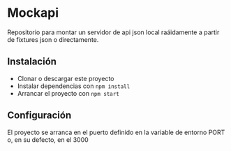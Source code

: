# Mockapi

Repositorio para montar un servidor de api json local raáidamente a partir de fixtures json o directamente.

## Instalación

- Clonar o descargar este proyecto
- Instalar dependencias con `npm install`
- Arrancar el proyecto con `npm start`

## Configuración

El proyecto se arranca en el puerto definido en la variable de entorno PORT o, en su defecto, en el 3000

